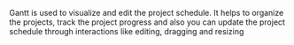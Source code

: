 Gantt is used to visualize and edit the project schedule. It helps to organize the projects, track the project progress and also you can update the project schedule through interactions like editing, dragging and resizing